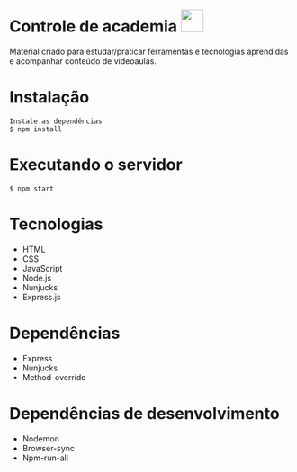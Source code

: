  # Controle de academia <img src="https://user-images.githubusercontent.com/89819079/157581170-06df4629-46a4-4231-8990-549477e99b77.png" width="40" heigth="40"></img>
Material criado para estudar/praticar ferramentas e tecnologias aprendidas e acompanhar conteúdo de videoaulas.

# Instalação
```
Instale as dependências
$ npm install
```

# Executando o servidor
```
$ npm start
```
# Tecnologias
- HTML
- CSS
- JavaScript
- Node.js
- Nunjucks
- Express.js

# Dependências
- Express
- Nunjucks
- Method-override

# Dependências de desenvolvimento
- Nodemon
- Browser-sync
- Npm-run-all
